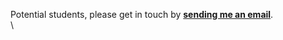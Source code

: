 Potential students, please get in touch by **[sending me an email](mailto:Geoffrey.Hesketh@Dal.ca)**.\
\